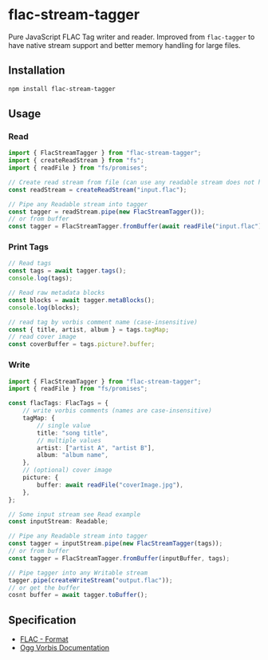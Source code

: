 # flac-stream-tagger

Pure JavaScript FLAC Tag writer and reader.
Improved from `flac-tagger` to have native stream support and better memory handling for large files.

## Installation

```powershell
npm install flac-stream-tagger
```

## Usage

### Read

```ts
import { FlacStreamTagger } from "flac-stream-tagger";
import { createReadStream } from "fs";
import { readFile } from "fs/promises";

// Create read stream from file (can use any readable stream does not have to be a file)
const readStream = createReadStream("input.flac");

// Pipe any Readable stream into tagger
const tagger = readStream.pipe(new FlacStreamTagger());
// or from buffer
const tagger = FlacStreamTagger.fromBuffer(await readFile("input.flac"));
```

### Print Tags

```ts
// Read tags
const tags = await tagger.tags();
console.log(tags);

// Read raw metadata blocks
const blocks = await tagger.metaBlocks();
console.log(blocks);

// read tag by vorbis comment name (case-insensitive)
const { title, artist, album } = tags.tagMap;
// read cover image
const coverBuffer = tags.picture?.buffer;
```

### Write

```ts
import { FlacStreamTagger } from "flac-stream-tagger";
import { readFile } from "fs/promises";

const flacTags: FlacTags = {
	// write vorbis comments (names are case-insensitive)
	tagMap: {
		// single value
		title: "song title",
		// multiple values
		artist: ["artist A", "artist B"],
		album: "album name",
	},
	// (optional) cover image
	picture: {
		buffer: await readFile("coverImage.jpg"),
	},
};

// Some input stream see Read example
const inputStream: Readable;

// Pipe any Readable stream into tagger
const tagger = inputStream.pipe(new FlacStreamTagger(tags));
// or from buffer
const tagger = FlacStreamTagger.fromBuffer(inputBuffer, tags);

// Pipe tagger into any Writable stream
tagger.pipe(createWriteStream("output.flac"));
// or get the buffer
cosnt buffer = await tagger.toBuffer();
```

## Specification

- [FLAC - Format](https://xiph.org/flac/format.html)
- [Ogg Vorbis Documentation](https://www.xiph.org/vorbis/doc/v-comment.html)
